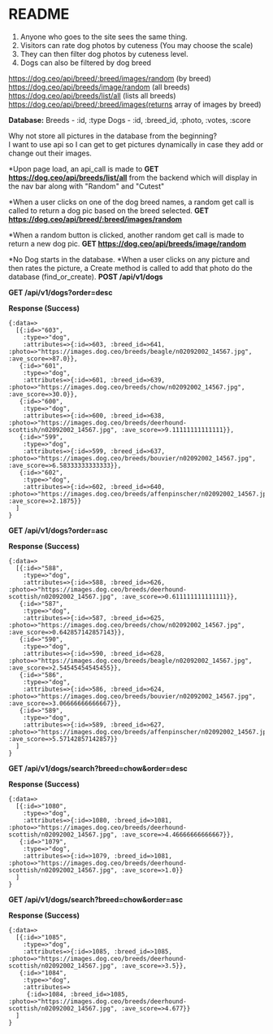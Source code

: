 # README

1. Anyone who goes to the site sees the same thing.
2. Visitors can rate dog photos by cuteness (You may choose the scale)
3. They can then filter dog photos by cuteness level.
4. Dogs can also be filtered by dog breed

https://dog.ceo/api/breed/:breed/images/random (by breed)
https://dog.ceo/api/breeds/image/random (all breeds)
https://dog.ceo/api/breeds/list/all (lists all breeds)
https://dog.ceo/api/breed/:breed/images(returns array of images by breed)

**Database:**
Breeds - :id, :type
Dogs - :id, :breed_id, :photo, :votes, :score

Why not store all pictures in the database from the beginning?  
I want to use api so I can get to get pictures dynamically in case they add or change out their images.

*Upon page load, an api_call is made to **GET https://dog.ceo/api/breeds/list/all** from the backend which will display in the nav bar along with "Random" and "Cutest"

*When a user clicks on one of the dog breed names, a random get call is called to return a dog pic based on the breed selected. **GET https://dog.ceo/api/breed/:breed/images/random**

*When a random button is clicked, another random get call is made to return a new dog pic. **GET https://dog.ceo/api/breeds/image/random**

*No Dog starts in the database.
*When a user clicks on any picture and then rates the picture, a Create method is called to add that photo do the database (find_or_create).  **POST /api/v1/dogs**

**GET /api/v1/dogs?order=desc**

**Response (Success)**
```shell
{:data=>
  [{:id=>"603",
    :type=>"dog",
    :attributes=>{:id=>603, :breed_id=>641, :photo=>"https://images.dog.ceo/breeds/beagle/n02092002_14567.jpg", :ave_score=>87.0}},
   {:id=>"601",
    :type=>"dog",
    :attributes=>{:id=>601, :breed_id=>639, :photo=>"https://images.dog.ceo/breeds/chow/n02092002_14567.jpg", :ave_score=>30.0}},
   {:id=>"600",
    :type=>"dog",
    :attributes=>{:id=>600, :breed_id=>638, :photo=>"https://images.dog.ceo/breeds/deerhound-scottish/n02092002_14567.jpg", :ave_score=>9.11111111111111}},
   {:id=>"599",
    :type=>"dog",
    :attributes=>{:id=>599, :breed_id=>637, :photo=>"https://images.dog.ceo/breeds/bouvier/n02092002_14567.jpg", :ave_score=>6.58333333333333}},
   {:id=>"602",
    :type=>"dog",
    :attributes=>{:id=>602, :breed_id=>640, :photo=>"https://images.dog.ceo/breeds/affenpinscher/n02092002_14567.jpg", :ave_score=>2.1875}}
  ]
}
```

**GET /api/v1/dogs?order=asc**

**Response (Success)**
```shell
{:data=>
  [{:id=>"588",
    :type=>"dog",
    :attributes=>{:id=>588, :breed_id=>626, :photo=>"https://images.dog.ceo/breeds/deerhound-scottish/n02092002_14567.jpg", :ave_score=>0.611111111111111}},
   {:id=>"587",
    :type=>"dog",
    :attributes=>{:id=>587, :breed_id=>625, :photo=>"https://images.dog.ceo/breeds/chow/n02092002_14567.jpg", :ave_score=>0.642857142857143}},
   {:id=>"590",
    :type=>"dog",
    :attributes=>{:id=>590, :breed_id=>628, :photo=>"https://images.dog.ceo/breeds/beagle/n02092002_14567.jpg", :ave_score=>2.54545454545455}},
   {:id=>"586",
    :type=>"dog",
    :attributes=>{:id=>586, :breed_id=>624, :photo=>"https://images.dog.ceo/breeds/bouvier/n02092002_14567.jpg", :ave_score=>3.06666666666667}},
   {:id=>"589",
    :type=>"dog",
    :attributes=>{:id=>589, :breed_id=>627, :photo=>"https://images.dog.ceo/breeds/affenpinscher/n02092002_14567.jpg", :ave_score=>5.57142857142857}}
  ]
}
```

**GET /api/v1/dogs/search?breed=chow&order=desc**

**Response (Success)**
```shell
{:data=>
  [{:id=>"1080",
    :type=>"dog",
    :attributes=>{:id=>1080, :breed_id=>1081, :photo=>"https://images.dog.ceo/breeds/deerhound-scottish/n02092002_14567.jpg", :ave_score=>4.46666666666667}},
   {:id=>"1079",
    :type=>"dog",
    :attributes=>{:id=>1079, :breed_id=>1081, :photo=>"https://images.dog.ceo/breeds/deerhound-scottish/n02092002_14567.jpg", :ave_score=>1.0}}
  ]
}
```

**GET /api/v1/dogs/search?breed=chow&order=asc**

**Response (Success)**
```shell
{:data=>
  [{:id=>"1085",
    :type=>"dog",
    :attributes=>{:id=>1085, :breed_id=>1085, :photo=>"https://images.dog.ceo/breeds/deerhound-scottish/n02092002_14567.jpg", :ave_score=>3.5}},
   {:id=>"1084",
    :type=>"dog",
    :attributes=>
     {:id=>1084, :breed_id=>1085, :photo=>"https://images.dog.ceo/breeds/deerhound-scottish/n02092002_14567.jpg", :ave_score=>4.677}}
  ]
}
```

